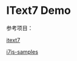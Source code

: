 # IText7 Demo

参考项目：

[itext7](https://github.com/itext/itext7)

[i7js-samples](https://github.com/itext/i7js-samples)